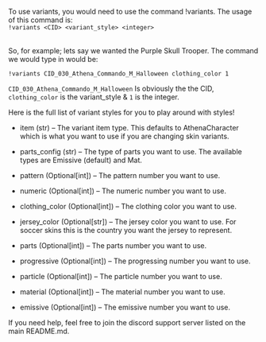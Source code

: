 To use variants, you would need to use the command !variants. The usage of this command is:
<br>
`!variants <CID> <variant_style> <integer>`

<Br>
So, for example; lets say we wanted the Purple Skull Trooper. The command we would type in would be:
<br>

`!variants CID_030_Athena_Commando_M_Halloween clothing_color 1`
<br>

`CID_030_Athena_Commando_M_Halloween` Is obviously the the CID, `clothing_color` is the variant_style & `1` is the integer.

Here is the full list of variant styles for you to play around with styles!

* item (str) – The variant item type. This defaults to AthenaCharacter which is what you want to use if you are changing skin variants.

* parts_config (str) – The type of parts you want to use. The available types are Emissive (default) and Mat.

* pattern (Optional[int]) – The pattern number you want to use.

* numeric (Optional[int]) – The numeric number you want to use.

* clothing_color (Optional[int]) – The clothing color you want to use.

* jersey_color (Optional[str]) – The jersey color you want to use. For soccer skins this is the country you want the jersey to represent.

* parts (Optional[int]) – The parts number you want to use.

* progressive (Optional[int]) – The progressing number you want to use.

* particle (Optional[int]) – The particle number you want to use.

* material (Optional[int]) – The material number you want to use.

* emissive (Optional[int]) – The emissive number you want to use.

If you need help, feel free to join the discord support server listed on the main README.md.